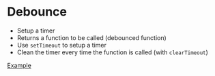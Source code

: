 # Debounce

- Setup a timer
- Returns a function to be called (debounced function)
- Use `setTimeout` to setup a timer
- Clean the timer every time the function is called (with `clearTimeout`)

[Example](index.js)
